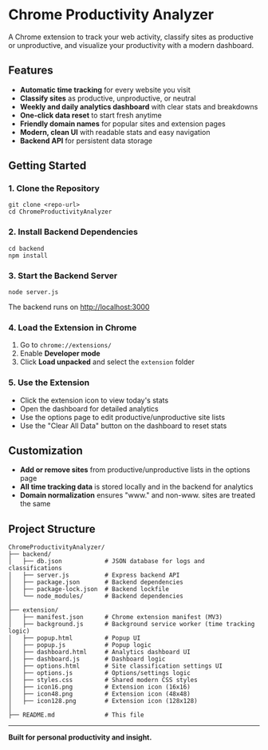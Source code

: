 # Chrome Productivity Analyzer

A Chrome extension to track your web activity, classify sites as productive or unproductive, and visualize your productivity with a modern dashboard.

## Features
- **Automatic time tracking** for every website you visit
- **Classify sites** as productive, unproductive, or neutral
- **Weekly and daily analytics dashboard** with clear stats and breakdowns
- **One-click data reset** to start fresh anytime
- **Friendly domain names** for popular sites and extension pages
- **Modern, clean UI** with readable stats and easy navigation
- **Backend API** for persistent data storage

## Getting Started

### 1. Clone the Repository
```
git clone <repo-url>
cd ChromeProductivityAnalyzer
```

### 2. Install Backend Dependencies
```
cd backend
npm install
```

### 3. Start the Backend Server
```
node server.js
```
The backend runs on [http://localhost:3000](http://localhost:3000)

### 4. Load the Extension in Chrome
1. Go to `chrome://extensions/`
2. Enable **Developer mode**
3. Click **Load unpacked** and select the `extension` folder

### 5. Use the Extension
- Click the extension icon to view today's stats
- Open the dashboard for detailed analytics
- Use the options page to edit productive/unproductive site lists
- Use the "Clear All Data" button on the dashboard to reset stats

## Customization
- **Add or remove sites** from productive/unproductive lists in the options page
- **All time tracking data** is stored locally and in the backend for analytics
- **Domain normalization** ensures "www." and non-www. sites are treated the same

## Project Structure
```
ChromeProductivityAnalyzer/
├── backend/
│   ├── db.json            # JSON database for logs and classifications
│   ├── server.js          # Express backend API
│   ├── package.json       # Backend dependencies
│   ├── package-lock.json  # Backend lockfile
│   └── node_modules/      # Backend dependencies
│
├── extension/
│   ├── manifest.json      # Chrome extension manifest (MV3)
│   ├── background.js      # Background service worker (time tracking logic)
│   ├── popup.html         # Popup UI
│   ├── popup.js           # Popup logic
│   ├── dashboard.html     # Analytics dashboard UI
│   ├── dashboard.js       # Dashboard logic
│   ├── options.html       # Site classification settings UI
│   ├── options.js         # Options/settings logic
│   ├── styles.css         # Shared modern CSS styles
│   ├── icon16.png         # Extension icon (16x16)
│   ├── icon48.png         # Extension icon (48x48)
│   ├── icon128.png        # Extension icon (128x128)
│
├── README.md              # This file
```

---

**Built for personal productivity and insight.**